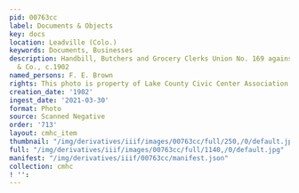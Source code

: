 ```yaml
---
pid: 00763cc
label: Documents & Objects
key: docs
location: Leadville (Colo.)
keywords: Documents, Businesses
description: Handbill, Butchers and Grocery Clerks Union No. 169 against F. E. Brown
  & Co., c.1902
named_persons: F. E. Brown
rights: This photo is property of Lake County Civic Center Association.
creation_date: '1902'
ingest_date: '2021-03-30'
format: Photo
source: Scanned Negative
order: '713'
layout: cmhc_item
thumbnail: "/img/derivatives/iiif/images/00763cc/full/250,/0/default.jpg"
full: "/img/derivatives/iiif/images/00763cc/full/1140,/0/default.jpg"
manifest: "/img/derivatives/iiif/00763cc/manifest.json"
collection: cmhc
! '': 
---
```

